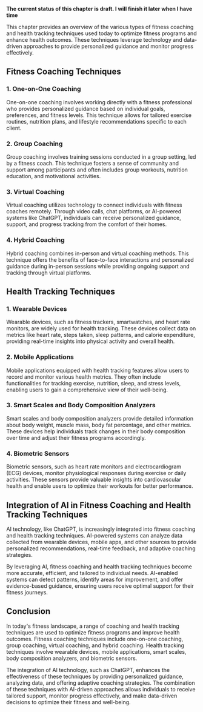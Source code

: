 **The current status of this chapter is draft. I will finish it later when I have time**

This chapter provides an overview of the various types of fitness coaching and health tracking techniques used today to optimize fitness programs and enhance health outcomes. These techniques leverage technology and data-driven approaches to provide personalized guidance and monitor progress effectively.

Fitness Coaching Techniques
---------------------------

### 1. One-on-One Coaching

One-on-one coaching involves working directly with a fitness professional who provides personalized guidance based on individual goals, preferences, and fitness levels. This technique allows for tailored exercise routines, nutrition plans, and lifestyle recommendations specific to each client.

### 2. Group Coaching

Group coaching involves training sessions conducted in a group setting, led by a fitness coach. This technique fosters a sense of community and support among participants and often includes group workouts, nutrition education, and motivational activities.

### 3. Virtual Coaching

Virtual coaching utilizes technology to connect individuals with fitness coaches remotely. Through video calls, chat platforms, or AI-powered systems like ChatGPT, individuals can receive personalized guidance, support, and progress tracking from the comfort of their homes.

### 4. Hybrid Coaching

Hybrid coaching combines in-person and virtual coaching methods. This technique offers the benefits of face-to-face interactions and personalized guidance during in-person sessions while providing ongoing support and tracking through virtual platforms.

Health Tracking Techniques
--------------------------

### 1. Wearable Devices

Wearable devices, such as fitness trackers, smartwatches, and heart rate monitors, are widely used for health tracking. These devices collect data on metrics like heart rate, steps taken, sleep patterns, and calorie expenditure, providing real-time insights into physical activity and overall health.

### 2. Mobile Applications

Mobile applications equipped with health tracking features allow users to record and monitor various health metrics. They often include functionalities for tracking exercise, nutrition, sleep, and stress levels, enabling users to gain a comprehensive view of their well-being.

### 3. Smart Scales and Body Composition Analyzers

Smart scales and body composition analyzers provide detailed information about body weight, muscle mass, body fat percentage, and other metrics. These devices help individuals track changes in their body composition over time and adjust their fitness programs accordingly.

### 4. Biometric Sensors

Biometric sensors, such as heart rate monitors and electrocardiogram (ECG) devices, monitor physiological responses during exercise or daily activities. These sensors provide valuable insights into cardiovascular health and enable users to optimize their workouts for better performance.

Integration of AI in Fitness Coaching and Health Tracking Techniques
--------------------------------------------------------------------

AI technology, like ChatGPT, is increasingly integrated into fitness coaching and health tracking techniques. AI-powered systems can analyze data collected from wearable devices, mobile apps, and other sources to provide personalized recommendations, real-time feedback, and adaptive coaching strategies.

By leveraging AI, fitness coaching and health tracking techniques become more accurate, efficient, and tailored to individual needs. AI-enabled systems can detect patterns, identify areas for improvement, and offer evidence-based guidance, ensuring users receive optimal support for their fitness journeys.

Conclusion
----------

In today's fitness landscape, a range of coaching and health tracking techniques are used to optimize fitness programs and improve health outcomes. Fitness coaching techniques include one-on-one coaching, group coaching, virtual coaching, and hybrid coaching. Health tracking techniques involve wearable devices, mobile applications, smart scales, body composition analyzers, and biometric sensors.

The integration of AI technology, such as ChatGPT, enhances the effectiveness of these techniques by providing personalized guidance, analyzing data, and offering adaptive coaching strategies. The combination of these techniques with AI-driven approaches allows individuals to receive tailored support, monitor progress effectively, and make data-driven decisions to optimize their fitness and well-being.
